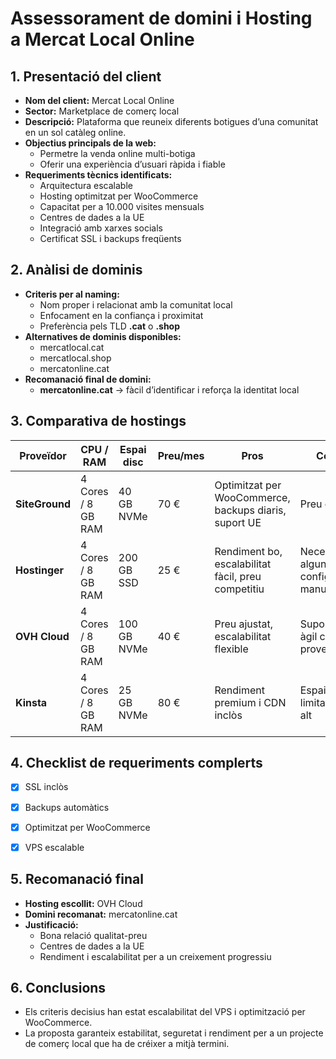 # Assessorament de domini i Hosting a Mercat Local Online


## 1. Presentació del client
- **Nom del client:** Mercat Local Online  
- **Sector:** Marketplace de comerç local  
- **Descripció:** Plataforma que reuneix diferents botigues d’una comunitat en un sol catàleg online.  
- **Objectius principals de la web:**  
  - Permetre la venda online multi-botiga  
  - Oferir una experiència d’usuari ràpida i fiable  
- **Requeriments tècnics identificats:**  
  - Arquitectura escalable
  - Hosting optimitzat per WooCommerce  
  - Capacitat per a 10.000 visites mensuals
  - Centres de dades a la UE
  - Integració amb xarxes socials
  - Certificat SSL i backups freqüents  


## 2. Anàlisi de dominis
- **Criteris per al naming:**  
  - Nom proper i relacionat amb la comunitat local  
  - Enfocament en la confiança i proximitat  
  - Preferència pels TLD **.cat** o **.shop**
- **Alternatives de dominis disponibles:**  
  - mercatlocal.cat  
  - mercatlocal.shop  
  - mercatonline.cat  
- **Recomanació final de domini:**  
  - **mercatonline.cat** → fàcil d’identificar i reforça la identitat local


## 3. Comparativa de hostings
| Proveïdor           | CPU / RAM        | Espai disc | Preu/mes | Pros                                               | Contres                          |
|---------------------|------------------|------------|----------|----------------------------------------------------|-----------------------------------|
| **SiteGround** | 4 Cores / 8 GB RAM | 40 GB NVMe | 70 € | Optimitzat per WooCommerce, backups diaris, suport UE | Preu elevat                       |
| **Hostinger** | 4 Cores / 8 GB RAM | 200 GB SSD | 25 € | Rendiment bo, escalabilitat fàcil, preu competitiu | Necessita algunes configuracions manuals |
| **OVH Cloud** | 4 Cores / 8 GB RAM | 100 GB NVMe | 40 € | Preu ajustat, escalabilitat flexible   | Suport no tan àgil com altres proveïdors |
| **Kinsta** | 4 Cores / 8 GB RAM | 25 GB NVMe | 80 € | Rendiment premium i CDN inclòs  | Espai disc limitat i preu alt     |


## 4. Checklist de requeriments complerts
- [x] SSL inclòs  
- [x] Backups automàtics  
- [x] Optimitzat per WooCommerce  
- [x] VPS escalable


## 5. Recomanació final
- **Hosting escollit:** OVH Cloud
- **Domini recomanat:** mercatonline.cat  
- **Justificació:**  
  - Bona relació qualitat-preu  
  - Centres de dades a la UE  
  - Rendiment i escalabilitat per a un creixement progressiu


## 6. Conclusions
- Els criteris decisius han estat escalabilitat del VPS i optimització per WooCommerce.  
- La proposta garanteix estabilitat, seguretat i rendiment per a un projecte de comerç local que ha de créixer a mitjà termini.

